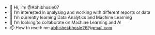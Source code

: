 - 👋 Hi, I’m @Abhibhosle07
- 👀 I’m interested in analysing and working with different reports or data 
- 🌱 I’m currently learning Data Analytics and Machine Learning
- 💞️ I’m looking to collaborate on Machine Learning and AI
- 📫 How to reach me abhishekbhosle26@gmail.com

<!---
Abhibhosle07/Abhibhosle07 is a ✨ special ✨ repository because its `README.md` (this file) appears on your GitHub profile.
You can click the Preview link to take a look at your changes.
--->
